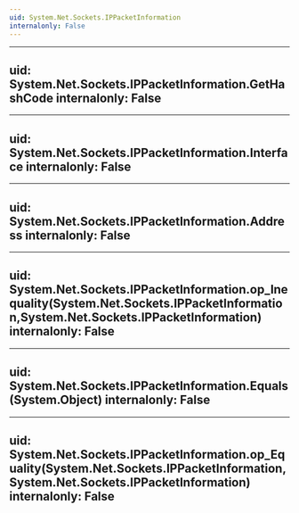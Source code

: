 ```yaml
---
uid: System.Net.Sockets.IPPacketInformation
internalonly: False
---
```


---
uid: System.Net.Sockets.IPPacketInformation.GetHashCode
internalonly: False
---

---
uid: System.Net.Sockets.IPPacketInformation.Interface
internalonly: False
---

---
uid: System.Net.Sockets.IPPacketInformation.Address
internalonly: False
---

---
uid: System.Net.Sockets.IPPacketInformation.op_Inequality(System.Net.Sockets.IPPacketInformation,System.Net.Sockets.IPPacketInformation)
internalonly: False
---

---
uid: System.Net.Sockets.IPPacketInformation.Equals(System.Object)
internalonly: False
---

---
uid: System.Net.Sockets.IPPacketInformation.op_Equality(System.Net.Sockets.IPPacketInformation,System.Net.Sockets.IPPacketInformation)
internalonly: False
---
